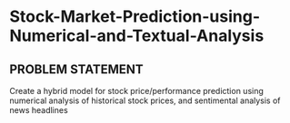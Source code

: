 # Stock-Market-Prediction-using-Numerical-and-Textual-Analysis
## PROBLEM STATEMENT
Create a hybrid model for stock price/performance prediction using numerical analysis of historical stock prices, and sentimental analysis of news headlines
